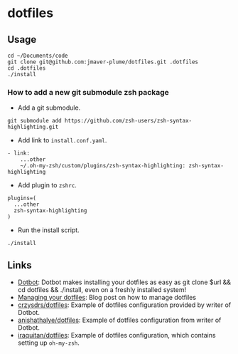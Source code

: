# dotfiles

## Usage

```
cd ~/Documents/code
git clone git@github.com:jmaver-plume/dotfiles.git .dotfiles
cd .dotfiles
./install
```

### How to add a new git submodule zsh package

- Add a git submodule.
```shell
git submodule add https://github.com/zsh-users/zsh-syntax-highlighting.git
```
- Add link to `install.conf.yaml`.
```
- link:
    ...other
    ~/.oh-my-zsh/custom/plugins/zsh-syntax-highlighting: zsh-syntax-highlighting
```
- Add plugin to `zshrc`.
```
plugins=(
  ...other
  zsh-syntax-highlighting
)
```
- Run the install script.
```shell
./install
```

## Links

* [Dotbot](https://github.com/anishathalye/dotbot): Dotbot makes installing your dotfiles as easy as git clone $url && cd dotfiles && ./install, even on a freshly installed system!
* [Managing your dotfiles](https://www.anishathalye.com/2014/08/03/managing-your-dotfiles/): Blog post on how to manage dotfiles
* [crzysdrs/dotfiles](https://github.com/crzysdrs/dotfiles): Example of dotfiles configuration provided by writer of Dotbot.
* [anishathalye/dotfiles](https://github.com/anishathalye/dotfiles): Example of dotfiles configuration from writer of Dotbot.
* [iraquitan/dotfiles](https://github.com/iraquitan/iraquitan-dotfiles): Example of dotfiles configuration, which contains setting up `oh-my-zsh`.
